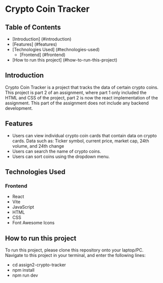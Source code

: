 # Crypto Coin Tracker

## Table of Contents

* [Introduction] (#introduction)
* [Features] (#features)
* [Technologies Used] (#technologies-used)
  * [Frontend] (#frontend)
* [How to run this project] (#how-to-run-this-project)

## Introduction

Crypto Coin Tracker is a project that tracks the data of certain crypto coins. This project is part 2 of an assignment, where part 1 only included the HTML and CSS of the project, part 2 is now the react implementation of the assignment. This part of the assignment does not include any backend development.

## Features

- Users can view individual crypto coin cards that contain data on crypto cards. Data such as: Ticker symbol, current price, market cap, 24th volume, and 24th change
- Users can search the name of crypto coins.
- Users can sort coins using the dropdown menu.

## Technologies Used

### Frontend

- React
- Vite
- JavaScript
- HTML
- CSS
- Font Awesome Icons

## How to run this project

To run this project, please clone this repository onto your laptop/PC. Navigate to this project in your terminal, and enter the following lines:

- cd assign2-crypto-tracker
- npm install
- npm run dev
